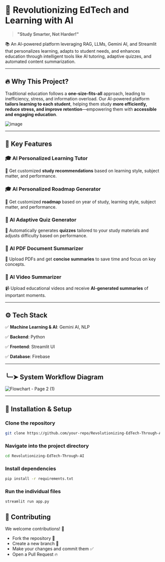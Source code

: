 # 🚀 Revolutionizing EdTech and Learning with AI  

> **"Study Smarter, Not Harder!"**  

📚 An AI-powered platform leveraging RAG, LLMs, Gemini AI, and Streamlit that personalizes learning, adapts to student needs, and enhances education through intelligent tools like AI tutoring, adaptive quizzes, and automated content summarization.  

---

## 🔥 Why This Project?  

Traditional education follows a **one-size-fits-all** approach, leading to inefficiency, stress, and information overload. Our AI-powered platform **tailors learning to each student**, helping them study **more efficiently, reduce stress, and improve retention**—empowering them with **accessible and engaging education**.  

![image](https://github.com/user-attachments/assets/de3c6cc8-cf3b-4245-ac1a-e2300b154719)

---

## 🌟 Key Features  

### 🎓 **AI Personalized Learning Tutor**  
🤖 Get customized **study recommendations** based on learning style, subject matter, and performance.  

### 🎓 **AI Personalized Roadmap Generator**  
🤖 Get customized **roadmap** based on year of study, learning style, subject matter, and performance.  

### 📝 **AI Adaptive Quiz Generator**  
🎯 Automatically generates **quizzes** tailored to your study materials and adjusts difficulty based on performance.  

### 📄 **AI PDF Document Summarizer**  
📖 Upload PDFs and get **concise summaries** to save time and focus on key concepts.  

### 🎥 **AI Video Summarizer**  
📹 Upload educational videos and receive **AI-generated summaries** of important moments.  

---

## ⚙️ Tech Stack  

✅ **Machine Learning & AI**: Gemini AI, NLP 

✅ **Backend**: Python 

✅ **Frontend**: Streamlit UI

✅ **Database**: Firebase 

---

## ╰┈➤ System Workflow Diagram  

![Flowchart - Page 2 (1)](https://github.com/user-attachments/assets/60db40e1-152f-4192-8862-90dc45a637cf)

---
## 🚀 Installation & Setup  


### Clone the repository
```bash
git clone https://github.com/your-repo/Revolutionizing-EdTech-Through-AI.git
```

### Navigate into the project directory
```bash
cd Revolutionizing-EdTech-Through-AI
```

### Install dependencies
```bash
pip install -r requirements.txt
```

### Run the individual files
```bash
streamlit run app.py
```



## 🤝 Contributing
We welcome contributions! 🙌

- Fork the repository 🍴
- Create a new branch 🚀
- Make your changes and commit them ✅
- Open a Pull Request 🔥


